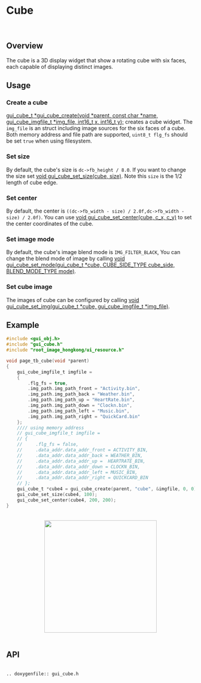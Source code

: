 # Cube
<br/>

## Overview
The cube is a 3D display widget that show a rotating cube with six faces, each capable of displaying distinct images.

## Usage
### Create a cube
[gui_cube_t *gui_cube_create(void *parent,  const char *name, gui_cube_imgfile_t *img_file, int16_t x, int16_t y);](#api) creates a cube widget. The `img_file` is an struct including image sources for the six faces of a cube. Both memory address and file path are supported, `uint8_t flg_fs` should be set `true` when using filesystem.

### Set size
By default, the cube's size is `dc->fb_height / 8.0`. If you want to change the size set [void gui_cube_set_size(cube, size)](#api). Note this `size` is the 1/2 length of cube edge.

### Set center
By default, the center is `((dc->fb_width - size) / 2.0f,dc->fb_width - size) / 2.0f)`. You can use [void gui_cube_set_center(cube, c_x, c_y)](#api) to set the center coordinates of the cube.

### Set image mode
By default, the cube's image blend mode is `IMG_FILTER_BLACK`, You can change the blend mode of image by calling [void gui_cube_set_mode(gui_cube_t *cube, CUBE_SIDE_TYPE cube_side, BLEND_MODE_TYPE mode)](#api).

### Set cube image
The images of cube can be configured by calling [void gui_cube_set_img(gui_cube_t *cube, gui_cube_imgfile_t *img_file)](#api).

## Example
```c
#include <gui_obj.h>
#include "gui_cube.h"
#include "root_image_hongkong/ui_resource.h"

void page_tb_cube(void *parent)
{
    gui_cube_imgfile_t imgfile =
    {
        .flg_fs = true,
        .img_path.img_path_front = "Activity.bin",
        .img_path.img_path_back = "Weather.bin",
        .img_path.img_path_up = "HeartRate.bin",
        .img_path.img_path_down = "Clockn.bin",
        .img_path.img_path_left = "Music.bin",
        .img_path.img_path_right = "QuickCard.bin"
    };
    //// using memory address
    // gui_cube_imgfile_t imgfile =
    // {
    //     .flg_fs = false,
    //     .data_addr.data_addr_front = ACTIVITY_BIN,
    //     .data_addr.data_addr_back = WEATHER_BIN,
    //     .data_addr.data_addr_up =  HEARTRATE_BIN,
    //     .data_addr.data_addr_down = CLOCKN_BIN,
    //     .data_addr.data_addr_left = MUSIC_BIN,
    //     .data_addr.data_addr_right = QUICKCARD_BIN
    // };
    gui_cube_t *cube4 = gui_cube_create(parent, "cube", &imgfile, 0, 0);
    gui_cube_set_size(cube4, 100);
    gui_cube_set_center(cube4, 200, 200);
}
```
<br/>
<div style="text-align: center"><img width= "300" src="https://foruda.gitee.com/images/1699955249631031248/bdc522a1_13671125.gif "></div>
<br/>

## API

```eval_rst

.. doxygenfile:: gui_cube.h

```
